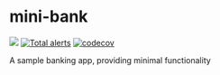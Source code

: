 # mini-bank

[![](https://github.com/karim-elngr/mini-bank/workflows/CI/badge.svg)](https://github.com/karim-elngr/mini-bank/actions/workflows/ci.yml)
[![Total alerts](https://img.shields.io/lgtm/alerts/g/karim-elngr/mini-bank.svg?logo=lgtm&logoWidth=18)](https://lgtm.com/projects/g/karim-elngr/mini-bank/alerts/)
[![codecov](https://codecov.io/gh/karim-elngr/mini-bank/branch/main/graph/badge.svg?token=Z6II04HI4W)](https://codecov.io/gh/karim-elngr/mini-bank)

A sample banking app, providing minimal functionality
